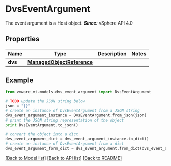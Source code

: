# DvsEventArgument

The event argument is a Host object.  ***Since:*** vSphere API 4.0 

## Properties
Name | Type | Description | Notes
------------ | ------------- | ------------- | -------------
**dvs** | [**ManagedObjectReference**](ManagedObjectReference.md) |  | 

## Example

```python
from vmware_vi.models.dvs_event_argument import DvsEventArgument

# TODO update the JSON string below
json = "{}"
# create an instance of DvsEventArgument from a JSON string
dvs_event_argument_instance = DvsEventArgument.from_json(json)
# print the JSON string representation of the object
print DvsEventArgument.to_json()

# convert the object into a dict
dvs_event_argument_dict = dvs_event_argument_instance.to_dict()
# create an instance of DvsEventArgument from a dict
dvs_event_argument_form_dict = dvs_event_argument.from_dict(dvs_event_argument_dict)
```
[[Back to Model list]](../README.md#documentation-for-models) [[Back to API list]](../README.md#documentation-for-api-endpoints) [[Back to README]](../README.md)


